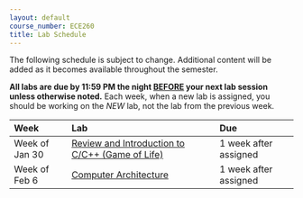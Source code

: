 ```yaml
---
layout: default
course_number: ECE260
title: Lab Schedule
---
```


The following schedule is subject to change.
Additional content will be added as it becomes available throughout the semester.<br>

<b>All labs are due by 11:59 PM the night <u>BEFORE</u> your next lab session unless otherwise noted.</b>
Each week, when a new lab is assigned, you should be working on the *NEW* lab, not the lab from the previous week.


**Week**       | **Lab**                                                                |  **Due**
:--------------|:-----------------------------------------------------------------------|:--------------------------
Week of Jan 30 |  [Review and Introduction to C/C++ (Game of Life)](labs/lab01.html)    |  1 week after assigned
Week of Feb 6  |  [Computer Architecture](labs/lab02.html)                              |  1 week after assigned

<!-- 
Week of Feb 13 |  [Intro to MIPS Assembly](labs/lab03.html)                             |  1 week after assigned
Week of Feb 20 |  [Branching and Conditional Assembly](labs/lab04.html)                 |  1 week after assigned
Week of Feb 27 |  [MIPS Procedures](labs/lab05.html)                                    |  1 week after assigned
Week of Mar 6  |  [More MIPS Procedures](labs/lab06.html)                               |  2 weeks after assigned
Week of Mar 13 |  (continue work on Lab06)                                              |
Week of Mar 20 |  **????**                                                            |
Week of Mar 27 |  [Introduction to Floating-Point Operations](labs/lab07.html)          |  1 week after assigned
Week of Apr 3  |  [More Fun with Floats](labs/lab08.html)                               |  2 week after assigned
Week of Apr 10 |  **????**                                                            |  
Week of Apr 17 |  [Introduction to ARM Assembly](labs/lab09.html)                       |  1 week after assigned
Week of Apr 24 |  [Loop and Function Optimization](labs/lab10.html)                     |  1 week after assigned
Week of May 1  |  **NO LAB - Last week of classes**                                     |
 -->
